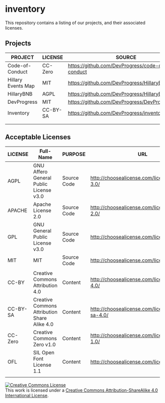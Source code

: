 # inventory
This repository contains a listing of our projects, and their associated licenses.

## Projects

|           PROJECT            |           LICENSE            |        SOURCE                                   |            URL               |
| ---------------------------- | ---------------------------- | ----------------------------------------------- | ---------------------------- |
| Code-of-Conduct              | CC-Zero                      | https://github.com/DevProgress/code-of-conduct  | #                            |
| Hillary Events Map           | MIT                          | https://github.com/DevProgress/HillaryEventsMap | #                            |
| HillaryBNB                   | AGPL                         | https://github.com/DevProgress/HillaryBNB       | #                            |
| DevProgress                  | MIT                          | https://github.com/DevProgress/DevProgress      | #                            |
| Inventory                    | CC-BY-SA                     | https://github.com/DevProgress/inventory        | #                            |
|                              |                              |                                                 |                              |
|                              |                              |                                                 |                              |


## Acceptable Licenses 

|           LICENSE            |              Full-Name                       |     PURPOSE      |           URL                                    |
| ---------------------------- | -------------------------------------------- | ---------------- | ------------------------------------------------ |
|   AGPL                       | GNU Affero General Public License v3.0       | Source Code      | http://choosealicense.com/licenses/agpl-3.0/     |
|   APACHE                     | Apache License 2.0                           | Source Code      | http://choosealicense.com/licenses/apache-2.0/   |
|   GPL                        | GNU General Public License v3.0              | Source Code      | http://choosealicense.com/licenses/gpl-3.0/      |
|   MIT                        | MIT                                          | Source Code      | http://choosealicense.com/licenses/mit/          |
|                              |                                              |                  |                                                  |
|   CC-BY                      | Creative Commons Attribution 4.0             | Content          | http://choosealicense.com/licenses/cc-by-4.0/    |
|   CC-BY-SA                   | Creative Commons Attribution Share Alike 4.0 | Content          | http://choosealicense.com/licenses/cc-by-sa-4.0/ |
|   CC-Zero                    | Creative Commons Zero v1.0                   | Content          | http://choosealicense.com/licenses/cc0-1.0/      |
|   OFL                        | SIL Open Font License 1.1                    | Content          | http://choosealicense.com/licenses/ofl-1.1/      |
|                              |                                              |                  |                                                  |

<a rel="license" href="http://creativecommons.org/licenses/by-sa/4.0/"><img alt="Creative Commons License" style="border-width:0" src="https://i.creativecommons.org/l/by-sa/4.0/88x31.png" /></a><br />This work is licensed under a <a rel="license" href="http://creativecommons.org/licenses/by-sa/4.0/">Creative Commons Attribution-ShareAlike 4.0 International License</a>.
